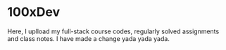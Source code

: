 # 100xDev 
Here, I uplload my full-stack course codes, regularly solved assignments and class notes.
I have made a change yada yada yada.
